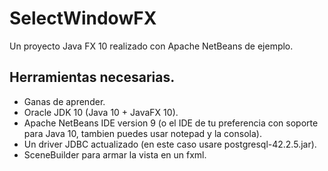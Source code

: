 # SelectWindowFX
 Un proyecto Java FX 10 realizado con Apache NetBeans de ejemplo.

## Herramientas necesarias.
 - Ganas de aprender.
 - Oracle JDK 10 (Java 10 + JavaFX 10).
 - Apache NetBeans IDE version 9 (o el IDE de tu preferencia con soporte para Java 10,
   tambien puedes usar notepad y la consola).
 - Un driver JDBC actualizado (en este caso usare postgresql-42.2.5.jar).
 - SceneBuilder para armar la vista en un fxml.
